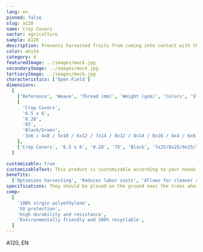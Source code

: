 ```yaml
---
lang: en
pinned: false
slug: a120
name: Crop Covers
sector: agriculture
sample: A120
description: Prevents harvested fruits from coming into contact with the ground, increasing the harvest yield of the crop produced and, consequently, the final output.
color: white
category: d
featuredImage: ../images/mock.jpg
secondaryImage: ../images/mock.jpg
tertiaryImage: ../images/mock.jpg
characteristics: ['Open Field']
dimensions:
  [
    ['Reference', 'Weave', 'Thread (mm)', 'Weight (gsm)', 'Colors', 'Standard Sizes (m)'],
    [
      'Crop Covers',
      '6.5 x 6',
      '0.28',
      '85',
      'Black/Green',
      '3x6 / 4x8 / 5x10 / 6x12 / 7x14 / 8x12 / 8x14 / 8x16 / 4x4 / 6x6 / 8x8 / 10x10 / 12x12 / 14x14',
    ],
    ['Crop Covers', '6.5 x 6', '0.28', '75', 'Black', '7x25/8x25/9x25/10x25'],
  ]

customizable: true
customizableText: This product is customizable according to your needs. Contact us for more information.
benefits:
  ['Optimizes harvesting', 'Reduces labor costs', 'Allows for cleaner and higher-quality fruits']
specifications: They should be placed on the ground near the trees where the harvesting will take place. The crop covers may or may not have an opening.
comp:
  [
    '100% virgin polyethylene',
    'UV protection',
    'High durability and resistance',
    'Environmentally friendly and 100% recyclable',
  ]
---
```


A120, EN
